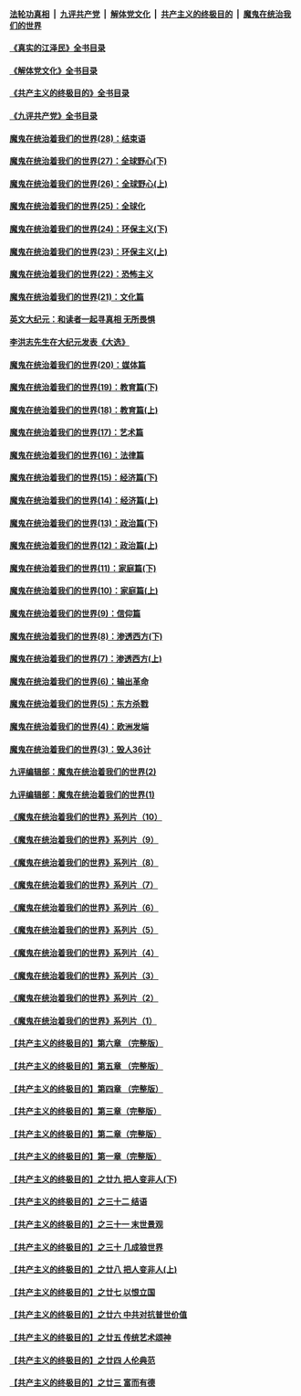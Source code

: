 ####  [法轮功真相](../../../../basic/blob/master/README.md?t=07231602) &nbsp;|&nbsp; [九评共产党](../../../../9ping.md/blob/master/README.md?t=07231602) &nbsp;|&nbsp; [解体党文化](../../../../jtdwh.md/blob/master/README.md?t=07231602)  &nbsp;|&nbsp; [共产主义的终极目的](../../../../gczydzjmd.md/blob/master/README.md?t=07231602) &nbsp;|&nbsp; [魔鬼在统治我们的世界](../../../../mgztzwmdsj.md/blob/master/README.md?t=07231602) 

#### [《真实的江泽民》全书目录](../pages/nsc422/n13721399.md?t=07231602) 

#### [《解体党文化》全书目录](../pages/nsc422/n13721157.md?t=07231602) 

#### [《共产主义的终极目的》全书目录](../pages/nsc422/n13721048.md?t=07231602) 

#### [《九评共产党》全书目录](../pages/nsc422/n13708085.md?t=07231602) 

#### [魔鬼在统治着我们的世界(28)：结束语](../pages/nsc422/n10936246.md?t=07231602) 

#### [魔鬼在统治着我们的世界(27)：全球野心(下)](../pages/nsc422/n10928319.md?t=07231602) 

#### [魔鬼在统治着我们的世界(26)：全球野心(上)](../pages/nsc422/n10900318.md?t=07231602) 

#### [魔鬼在统治着我们的世界(25)：全球化](../pages/nsc422/n10788205.md?t=07231602) 

#### [魔鬼在统治着我们的世界(24)：环保主义(下)](../pages/nsc422/n10695307.md?t=07231602) 

#### [魔鬼在统治着我们的世界(23)：环保主义(上)](../pages/nsc422/n10688613.md?t=07231602) 

#### [魔鬼在统治着我们的世界(22)：恐怖主义](../pages/nsc422/n10614727.md?t=07231602) 

#### [魔鬼在统治着我们的世界(21)：文化篇](../pages/nsc422/n10597706.md?t=07231602) 

#### [英文大纪元：和读者一起寻真相 无所畏惧](../pages/nsc422/n12542027.md?t=07231602) 

#### [李洪志先生在大纪元发表《大选》](../pages/nsc422/n12534746.md?t=07231602) 

#### [魔鬼在统治着我们的世界(20)：媒体篇](../pages/nsc422/n10586579.md?t=07231602) 

#### [魔鬼在统治着我们的世界(19)：教育篇(下)](../pages/nsc422/n10564808.md?t=07231602) 

#### [魔鬼在统治着我们的世界(18)：教育篇(上)](../pages/nsc422/n10526970.md?t=07231602) 

#### [魔鬼在统治着我们的世界(17)：艺术篇](../pages/nsc422/n10499093.md?t=07231602) 

#### [魔鬼在统治着我们的世界(16)：法律篇](../pages/nsc422/n10485969.md?t=07231602) 

#### [魔鬼在统治着我们的世界(15)：经济篇(下)](../pages/nsc422/n10469975.md?t=07231602) 

#### [魔鬼在统治着我们的世界(14)：经济篇(上)](../pages/nsc422/n10457370.md?t=07231602) 

#### [魔鬼在统治着我们的世界(13)：政治篇(下)](../pages/nsc422/n10448270.md?t=07231602) 

#### [魔鬼在统治着我们的世界(12)：政治篇(上)](../pages/nsc422/n10444576.md?t=07231602) 

#### [魔鬼在统治着我们的世界(11)：家庭篇(下)](../pages/nsc422/n10440961.md?t=07231602) 

#### [魔鬼在统治着我们的世界(10)：家庭篇(上)](../pages/nsc422/n10435448.md?t=07231602) 

#### [魔鬼在统治着我们的世界(9)：信仰篇](../pages/nsc422/n10432159.md?t=07231602) 

#### [魔鬼在统治着我们的世界(8)：渗透西方(下)](../pages/nsc422/n10429603.md?t=07231602) 

#### [魔鬼在统治着我们的世界(7)：渗透西方(上)](../pages/nsc422/n10426013.md?t=07231602) 

#### [魔鬼在统治着我们的世界(6)：输出革命](../pages/nsc422/n10421536.md?t=07231602) 

#### [魔鬼在统治着我们的世界(5)：东方杀戮](../pages/nsc422/n10417707.md?t=07231602) 

#### [魔鬼在统治着我们的世界(4)：欧洲发端](../pages/nsc422/n10414890.md?t=07231602) 

#### [魔鬼在统治着我们的世界(3)：毁人36计](../pages/nsc422/n10411583.md?t=07231602) 

#### [九评编辑部：魔鬼在统治着我们的世界(2)](../pages/nsc422/n10410036.md?t=07231602) 

#### [九评编辑部：魔鬼在统治着我们的世界(1)](../pages/nsc422/n10406825.md?t=07231602) 

#### [《魔鬼在统治着我们的世界》系列片（10）](../pages/nsc422/n12292670.md?t=07231602) 

#### [《魔鬼在统治着我们的世界》系列片（9）](../pages/nsc422/n12290859.md?t=07231602) 

#### [《魔鬼在统治着我们的世界》系列片（8）](../pages/nsc422/n12287445.md?t=07231602) 

#### [《魔鬼在统治着我们的世界》系列片（7）](../pages/nsc422/n12283425.md?t=07231602) 

#### [《魔鬼在统治着我们的世界》系列片（6）](../pages/nsc422/n12282314.md?t=07231602) 

#### [《魔鬼在统治着我们的世界》系列片（5）](../pages/nsc422/n12281419.md?t=07231602) 

#### [《魔鬼在统治着我们的世界》系列片（4）](../pages/nsc422/n12274024.md?t=07231602) 

#### [《魔鬼在统治着我们的世界》系列片（3）](../pages/nsc422/n12271322.md?t=07231602) 

#### [《魔鬼在统治着我们的世界》系列片（2）](../pages/nsc422/n12269049.md?t=07231602) 

#### [《魔鬼在统治着我们的世界》系列片（1）](../pages/nsc422/n12267575.md?t=07231602) 

#### [【共产主义的终极目的】第六章 （完整版）](../pages/nsc422/n11428913.md?t=07231602) 

#### [【共产主义的终极目的】第五章 （完整版）](../pages/nsc422/n11428912.md?t=07231602) 

#### [【共产主义的终极目的】第四章 （完整版）](../pages/nsc422/n11428907.md?t=07231602) 

#### [【共产主义的终极目的】第三章（完整版）](../pages/nsc422/n11428848.md?t=07231602) 

#### [【共产主义的终极目的】第二章（完整版）](../pages/nsc422/n11428831.md?t=07231602) 

#### [【共产主义的终极目的】第一章（完整版）](../pages/nsc422/n11417651.md?t=07231602) 

#### [【共产主义的终极目的】之廿九 把人变非人(下)](../pages/nsc422/n11344140.md?t=07231602) 

#### [【共产主义的终极目的】之三十二 结语](../pages/nsc422/n11360535.md?t=07231602) 

#### [【共产主义的终极目的】之三十一 末世景观](../pages/nsc422/n11351129.md?t=07231602) 

#### [【共产主义的终极目的】之三十 几成狼世界](../pages/nsc422/n11348280.md?t=07231602) 

#### [【共产主义的终极目的】之廿八 把人变非人(上)](../pages/nsc422/n11340492.md?t=07231602) 

#### [【共产主义的终极目的】之廿七 以恨立国](../pages/nsc422/n11336944.md?t=07231602) 

#### [【共产主义的终极目的】之廿六 中共对抗普世价值](../pages/nsc422/n11324785.md?t=07231602) 

#### [【共产主义的终极目的】之廿五 传统艺术颂神](../pages/nsc422/n11296396.md?t=07231602) 

#### [【共产主义的终极目的】之廿四 人伦典范](../pages/nsc422/n11296397.md?t=07231602) 

#### [【共产主义的终极目的】之廿三 富而有德](../pages/nsc422/n11283598.md?t=07231602) 

